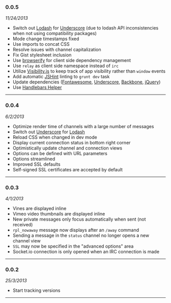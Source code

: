 ### 0.0.5
*11/24/2013*
- Switch out [Lodash](http://lodash.com/) for [Underscore](http://underscorejs.org/) (due to lodash API inconsistencies when not using compatibility packages)
- Mode change timestamps fixed
- Use imports to concat CSS
- Resolve issues with channel capitalization
- Fix Gist stylesheet inclusion
- Use [browserify](http://browserify.org/) for client side dependency management
- Use `relay` as client side namespace instead of `irc`
- Utilize [Visibility.js](https://github.com/ai/visibility.js) to keep track of app visibility rather than `window` events
- Add automatic [JSHint](http://www.jshint.com/) linting to `grunt dev` task
- Update dependencies ([Fontawesome](http://fontawesome.io/), [Underscore](http://underscorejs.org/), [Backbone](http://backbonejs.org/), [jQuery](http://jquery.com/))
- Use [Handlebars Helper](https://github.com/SparkartGroupInc/handlebars-helper)

---

### 0.0.4
*6/2/2013*
- Optimize render time of channels with a large number of messages
- Switch out [Underscore](http://underscorejs.org/) for [Lodash](http://lodash.com/)
- Reload CSS when changed in dev mode
- Display current connection status in bottom right corner
- Optimistically update channel and connection views
- Options can be defined with URL parameters
- Options streamlined
- Improved SSL defaults
- Self-signed SSL certificates are accepted by default

---

### 0.0.3
*4/1/2013*
- Vines are displayed inline
- Vimeo video thumbnails are displayed inline
- New private messages only focus automatically when sent (not received)
- `rpl_nowaway` message now displays after an `/away` command
- Sending a message in the `status` channel no longer opens a new channel view
- `SSL` may now be specified in the "advanced options" area
- Socket.io connection is only opened when an IRC connection is made

---

### 0.0.2
*25/3/2013*
- Start tracking versions

---